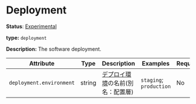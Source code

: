 # Deployment

**Status**: [Experimental](../../document-status.md)

**type:** `deployment`

**Description:** The software deployment.

<!-- semconv deployment -->
| Attribute  | Type | Description  | Examples  | Required |
|---|---|---|---|---|
| `deployment.environment` | string | [デプロイ環境](https://en.wikipedia.org/wiki/Deployment_environment)の名前(別名：配置層) | `staging`; `production` | No |
<!-- endsemconv -->
